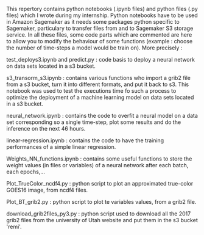 This repertory contains python notebooks (.ipynb files) and python files (.py files) which I wrote during my internship. Python notebooks have to be used in Amazon Sagemaker as it needs some packages python specific to Sagemaker, particulary to transfer files from and to Sagemaker S3 storage service.
In all these files, some code parts which are commented are here to allow you to modify the behaviour of some functions (example : choose the number of time-steps a model would be train on).
More precisely :

test_deploys3.ipynb and predict.py : code basis to deploy a neural network on data sets located in a s3 bucket.

s3_transorm_s3.ipynb : contains various functions who import a grib2 file from a s3 bucket, turn it into different formats, and put it back to s3. This notebook was used to test the executions time fo such a process to optimize the deployment of a machine learning model on data sets located in a s3 bucket.

neural_network.ipynb : contains the code to overfit a neural model on a data set corresponding so a single time-step, plot some results and do the inference on the next 46 hours.

linear-regression.ipynb : contains the code to have the training performances of a simple linear regression.

Weights_NN_functions.ipynb : contains some useful functions to store the weight values (in files or variables) of a neural network after each batch, each epochs,...

Plot_TrueColor_ncdf4.py : python script to plot an approximated true-color GOES16 image, from ncdf4 files.

Plot_BT_grib2.py : python script to plot te variables values, from a grib2 file.

download_grib2files_py3.py : python script used to download all the 2017 grib2 files from the university of Utah website and put them in the s3 bucket 'remi'.
